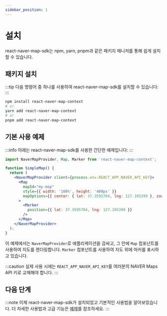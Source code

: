 ```yaml
---
sidebar_position: 1
---
```


# 설치

react-naver-map-sdk는 npm, yarn, pnpm과 같은 패키지 매니저를 통해 쉽게 설치할 수 있습니다.

## 패키지 설치

:::tip
다음 명령어 중 하나를 사용하여 react-naver-map-sdk를 설치할 수 있습니다:
:::

```bash
npm install react-naver-map-context
# or
yarn add react-naver-map-context
# or
pnpm add react-naver-map-context
```

## 기본 사용 예제

:::info
아래는 react-naver-map-sdk를 사용한 간단한 예제입니다:
:::

```jsx
import NaverMapProvider, Map, Marker from 'react-naver-map-context';

function SimpleMap() {
  return (
    <NaverMapProvider client={process.env.REACT_APP_NAVER_API_KEY}>
      <Map
        mapId="my-map"
        style={{ width: '100%', height: '400px' }}
        mapOptions={{ center: { lat: 37.3595704, lng: 127.105399 }, zoom: 10 }}
      >
        <Marker
          position={{ lat: 37.3595704, lng: 127.105399 }}
        />
      </Map>
    </NaverMapProvider>
  );
}
```

이 예제에서는 `NaverMapProvider`로 애플리케이션을 감싸고, 그 안에 `Map` 컴포넌트를 사용하여 지도를 렌더링합니다. `Marker` 컴포넌트를 사용하여 지도 위에 마커를 표시하고 있습니다.

:::caution
실제 사용 시에는 `REACT_APP_NAVER_API_KEY`를 여러분의 NAVER Maps API 키로 교체해야 합니다.
:::

## 다음 단계

:::note
이제 react-naver-map-sdk가 설치되었고 기본적인 사용법을 알아보았습니다. 더 자세한 사용법과 고급 기능은 [예제](../sample/)를 참조하세요.
:::
